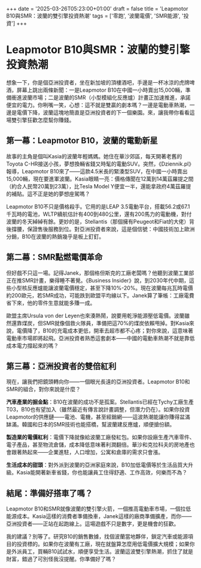 +++
date = '2025-03-26T05:23:00+01:00'
draft = false
title = 'Leapmotor B10與SMR：波蘭的雙引擎投資熱潮'
tags = ['零跑', '波蘭電價', 'SMR能源', '投資']
+++

# Leapmotor B10與SMR：波蘭的雙引擎投資熱潮

想象一下，你是個亞洲投資者，坐在新加坡的頂樓酒吧，手邊是一杯冰涼的虎牌啤酒，屏幕上跳出兩條新聞：一是Leapmotor B10在中國一小時賣出15,000輛，準備衝進波蘭市場；二是波蘭的SMR（小型模組化反應爐）計畫正加速推進，承諾便宜的電力。你咧嘴一笑，心想：這不就是雙贏的劇本嗎？一邊是電動車熱潮，一邊是電價下降，波蘭這塊地簡直是亞洲投資者的下一個樂園。來，讓我帶你看看這場雙引擎狂歡怎麼幫你賺錢。

## 第一幕：Leapmotor B10，波蘭的電動新星

故事的主角是個叫Kasia的波蘭年輕媽媽。她住在華沙郊區，每天開著老舊的Toyota C-HR接送小孩，夢想換輛省錢又時髦的電動SUV。突然，《Dziennik.pl》報導，Leapmotor B10來了——這款4.5米長的緊湊型SUV，在中國一小時賣出15,000輛，現在要進軍波蘭。Kasia眼睛一亮：價格傳聞在12萬到14萬茲羅提之間（約合人民幣20萬到23萬），比Tesla Model Y便宜一半，還能拿政府4萬茲羅提的補貼。這不正是她的夢想座駕嗎？

Leapmotor B10不只是價格殺手。它用的是LEAP 3.5電動平台，搭載56.2或67.1千瓦時的電池，WLTP續航估計有400到480公里，還有200馬力的電動機，對付波蘭的冬天綽綽有餘。更妙的是，Stellantis（那個擁有Peugeot和Fiat的大佬）背後撐腰，保證售後服務到位。對亞洲投資者來說，這是個信號：中國技術加上歐洲分銷，B10在波蘭的熱銷幾乎是板上釘釘。

## 第二幕：SMR點燃電價革命

但好戲不只這一場。記得Janek，那個格但斯克的工廠老闆嗎？他聽到波蘭工業部正在推SMR計畫，樂得睡不著覺。《Business Insider》說，到2030年代中期，這些小型核反應爐能讓波蘭電價穩定，甚至下降10%-20%。現在波蘭每兆瓦時電價約200歐元，若SMR成功，可能跌到歐盟平均線以下。Janek算了筆帳：工廠電費省下來，他的零件生意就能多賺一成。

歐盟主席Ursula von der Leyen也來湊熱鬧，說要用乾淨能源壓低電價。波蘭雖然還靠煤炭，但SMR就像個救火隊員，準備把這70%的煤炭依賴甩掉。對Kasia來說，電價降了，B10的充電成本更低，開車去超市都不心疼；對你來說，這意味著電動車市場即將起飛。亞洲投資者熟悉這套劇本——中國的電動車熱潮不就是靠低成本電力撐起來的嗎？

## 第三幕：亞洲投資者的雙倍紅利

現在，讓我們把鏡頭轉向你——一個眼光長遠的亞洲投資者。Leapmotor B10和SMR的組合，對你來說是什麼？

**汽車產業的掘金點**：B10在波蘭的成功不是孤案。Stellantis已經在Tychy工廠生產T03，B10也有望加入（雖然最近有傳言說計畫調整，但潛力仍在）。如果你投資Leapmotor的供應鏈——電池、電機，甚至經銷網——這波熱潮能讓你賺得盆滿缽滿。韓國和日本的SMR技術也能搭橋，幫波蘭建反應爐，順便搶份額。

**製造業的電價紅利**：電價下降就像給波蘭工廠發紅包。如果你設廠生產汽車零件、電子產品，甚至物流倉儲，成本降低意味著利潤翻倍。華沙和克拉科夫的房地產也會跟著熱起來——企業進駐，人口增加，公寓和倉庫的需求只會漲。

**生活成本的甜頭**：對外派到波蘭的亞洲家庭來說，B10加低電價等於生活品質大升級。Kasia能開著新車省錢，你也能讓員工住得舒適、工作高效，何樂而不為？

## 結尾：準備好搭車了嗎？

Leapmotor B10和SMR就像波蘭的雙引擎火箭，一個推高電動車市場，一個拉低能源成本。Kasia這樣的消費者準備換車，Janek這樣的廠商準備擴產，而你——亞洲投資者——正站在起跑線上。這場遊戲不只是數字，更是機會的狂歡。

我的建議？別等了。研究B10的銷售數據，找個波蘭當地夥伴，鎖定汽車或能源項目的投資標的。如果你在波蘭有工廠，現在就盤算怎麼用低電價擴大規模；如果你是外派員工，買輛B10試試水，順便享受生活。波蘭這波雙引擎熱潮，抓住了就是財富，錯過了可別怪我沒提醒。你準備好了嗎？